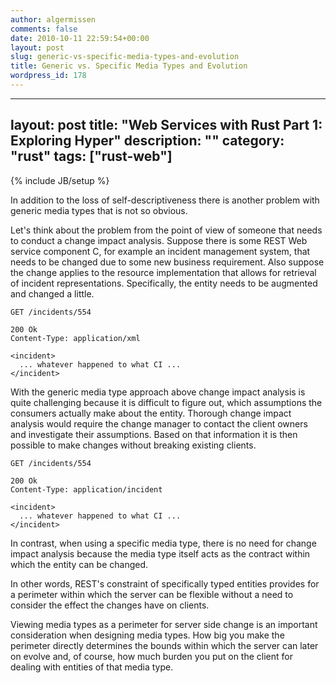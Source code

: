 ```yaml
---
author: algermissen
comments: false
date: 2010-10-11 22:59:54+00:00
layout: post
slug: generic-vs-specific-media-types-and-evolution
title: Generic vs. Specific Media Types and Evolution
wordpress_id: 178
---
```

---
layout: post
title: "Web Services with Rust Part 1: Exploring Hyper"
description: ""
category: "rust"
tags: ["rust-web"]
---
{% include JB/setup %}

In addition to the loss of self-descriptiveness there is another problem with generic media types that is not so obvious. 

Let's think about the problem from the point of view of someone that needs to conduct a change impact analysis. Suppose there is some REST Web service component C, for example an incident management system, that needs to be changed due to some new business requirement. Also suppose the change applies to the resource implementation that allows for retrieval of incident representations. Specifically, the entity needs to be augmented and changed a little.


    
    
    GET /incidents/554
    
    200 Ok
    Content-Type: application/xml
    
    <incident>
      ... whatever happened to what CI ...
    </incident>
    



With the generic media type approach above change impact analysis is quite challenging because it is difficult to figure out, which assumptions the consumers actually make about the entity. Thorough change impact analysis would require the change manager to contact the client owners and investigate their assumptions. Based on that information it is then possible to make changes without breaking existing clients.


    
    
    GET /incidents/554
    
    200 Ok
    Content-Type: application/incident
    
    <incident>
      ... whatever happened to what CI ...
    </incident>
    



In contrast, when using a specific media type, there is no need for change impact analysis because the media type itself acts as the contract within which the entity can be changed.

In other words, REST's constraint of specifically typed entities provides for a perimeter within which the server can be flexible without a need to consider the effect the changes have on clients.

Viewing media types as a perimeter for server side change is an important consideration when designing media types. How big you make the perimeter directly determines the bounds within which the server can later on evolve and, of course, how much burden you put on the client for dealing with entities of that media type.
